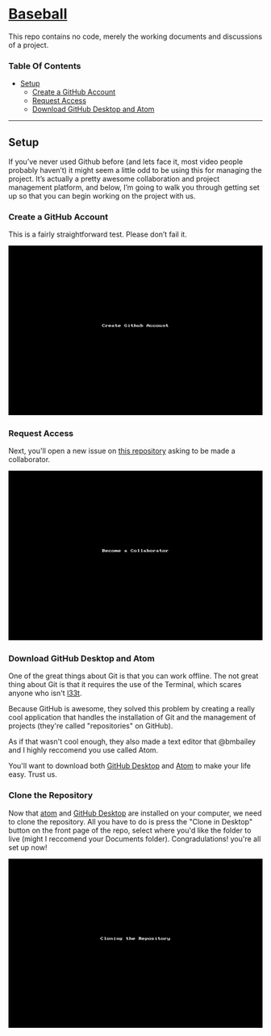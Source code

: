# [Baseball](http://bmbailey.github.io/Baseball)
This repo contains no code, merely the working documents and discussions of a project.

### Table Of Contents
* [Setup](#setup)
  * [Create a GitHub Account](#create-a-github-account)
  * [Request Access](#request-access)
  * [Download GitHub Desktop and Atom](#download-github-desktop-and-atom)

---

## Setup
If you’ve never used Github before (and lets face it, most video people probably haven’t) it might seem a little odd to be using this for managing the project. It’s actually a pretty awesome collaboration and project management platform, and below, I’m going to walk you through getting set up so that you can begin working on the project with us.

### Create a GitHub Account
This is a fairly straightforward test. Please don’t fail it.

![Create a GitHub Account](img/githubAccountSetup.gif)

### Request Access
Next, you'll open a new issue on [this repository](http://github.com/bmbailey/Baseball) asking to be made a collaborator.

![Collaborator Request](/img/collaboratorRequest.gif)

### Download GitHub Desktop and Atom
One of the great things about Git is that you can work offline. The not great thing about Git is that it requires the use of the Terminal, which scares anyone who isn't [l33t](http://static.trackback.it/625X0/www/trackback/it/img/l33t-haxor.jpg).

Because GitHub is awesome, they solved this problem by creating a really cool application that handles the installation of Git and the management of projects (they're called "repositories" on GitHub).

As if that wasn't cool enough, they also made a text editor that @bmbailey and I highly reccomend you use called Atom.

You'll want to download both [GitHub Desktop](http://desktop.github.com) and [Atom](http://atom.io) to make your life easy. Trust us.

### Clone the Repository
Now that [atom](http://atom.io) and [GitHub Desktop](http://desktop.github.com) are installed on your computer, we need to clone the repository. All you have to do is press the "Clone in Desktop" button on the front page of the repo, select where you'd like the folder to live (might I reccomend your Documents folder). Congradulations! you're all set up now!

![Clone the Repo](/img/cloneInDesktop.gif)
